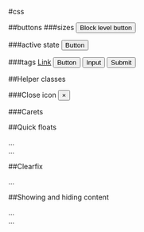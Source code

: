 #css

##buttons
###sizes
	<button type="button" class="btn btn-default btn-lg btn-block">Block level button</button>

###active state
	<button type="button" class="btn btn-default btn-lg active">Button</button>


###tags
	<a class="btn btn-default" href="#" role="button">Link</a>
	<button class="btn btn-default" type="submit">Button</button>
	<input class="btn btn-default" type="button" value="Input">
	<input class="btn btn-default" type="submit" value="Submit">



##Helper classes

###Close icon
	<button type="button" class="close" aria-hidden="true">&times;
	</button>

###Carets
	<span class="caret"></span>

##Quick floats
	<div class="pull-left">...</div>
	<div class="pull-right">...</div>


##Clearfix
	<div class="clearfix">...</div>

##Showing and hiding content
	<div class="show">...</div>
	<div class="hidden">...</div>
